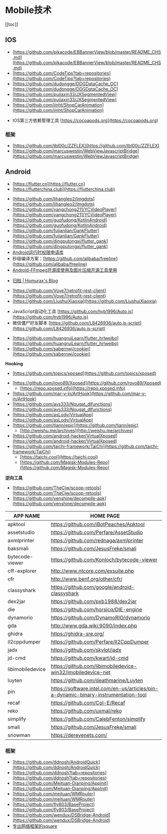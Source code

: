 # Mobile技术


[[toc]]




## IOS

* [https://github.com/pikacode/EBBannerView/blob/master/README_CHS.md](https://github.com/pikacode/EBBannerView/blob/master/README_CHS.md)
* [https://github.com/CodeTips?tab=repositories](https://github.com/CodeTips?tab=repositories)
* [https://github.com/dudongge/DDGDataCache_OC](https://github.com/dudongge/DDGDataCache_OC)
* [https://github.com/pujiaxin33/JXSegmentedView](https://github.com/pujiaxin33/JXSegmentedView)
* [https://github.com/jinht/ShopCarAnimation](https://github.com/jinht/ShopCarAnimation)

- IOS第三方依赖管理工具 [https://cocoapods.org](https://cocoapods.org)

### 框架

* [https://github.com/tbl00c/ZZFLEX](https://github.com/tbl00c/ZZFLEX)
* [https://github.com/marcuswestin/WebViewJavascriptBridge](https://github.com/marcuswestin/WebViewJavascriptBridge)




## Android

+ [https://flutter.cn](https://flutter.cn)
+ [https://flutterchina.club](https://flutterchina.club)


* [https://github.com/lihangleo2/Imgdots](https://github.com/lihangleo2/Imgdots)
* [https://github.com/yangchong211/YCVideoPlayer](https://github.com/yangchong211/YCVideoPlayer)
* [https://github.com/guofudong/KotlinAndroid](https://github.com/guofudong/KotlinAndroid)
* [https://github.com/fujianlian/GankFlutter](https://github.com/fujianlian/GankFlutter)
* [https://github.com/dingputongxi/flutter_gank](https://github.com/dingputongxi/flutter_gank)
* [Android运行时权限申请库](https://github.com/ysbing/YPermission)
* 秒级编译方案：[https://github.com/alibaba/freeline](https://github.com/alibaba/freeline)
* [Android-FFmpeg开源库使用及图片压缩开源工具使用](https://www.jianshu.com/p/e960854d3705)

+ [归档 | Homurax's Blog](https://blog.homurax.com/archives)

- [https://github.com/Vove7/retrofit-rest-client](https://github.com/Vove7/retrofit-rest-client)
- [https://github.com/LiushuiXiaoxia](https://github.com/LiushuiXiaoxia)

* JavaScript自动化工具 [https://github.com/hyb1996/Auto.js](https://github.com/hyb1996/Auto.js)
* 微信僵尸好友脚本 [https://github.com/L8426936/auto.js-script](https://github.com/L8426936/auto.js-script)


- [https://github.com/huangruiLearn/flutter_hrlweibo](https://github.com/huangruiLearn/flutter_hrlweibo)
- [https://github.com/sabernwj/cookiej](https://github.com/sabernwj/cookiej)


**Hooking**

+ [https://github.com/topics/xposed](https://github.com/topics/xposed)

* [https://github.com/rovo89/Xposed](https://github.com/rovo89/Xposed)
    * [https://repo.xposed.info](https://repo.xposed.info)
* [https://github.com/mar-v-in/ArtHook](https://github.com/mar-v-in/ArtHook)
* [https://github.com/avs333/Nougat_dlfunctions](https://github.com/avs333/Nougat_dlfunctions)
* [https://github.com/asLody/VirtualApp](https://github.com/asLody/VirtualApp)
* [https://github.com/tiann/epic](https://github.com/tiann/epic)
    * [http://weishu.me/archives](http://weishu.me/archives)
* [https://github.com/android-hacker/VirtualXposed](https://github.com/android-hacker/VirtualXposed)
* [https://github.com/taichi-framework/TaiChi](https://github.com/taichi-framework/TaiChi)
    * [https://taichi.cool](https://taichi.cool)
    * [https://github.com/Magisk-Modules-Repo](https://github.com/Magisk-Modules-Repo)




**逆向工具**

* [https://github.com/TheCjw/scoop-retools](https://github.com/TheCjw/scoop-retools)
* [https://github.com/venshine/decompile-apk](https://github.com/venshine/decompile-apk)

| APP NAME         	| HOME PAGE                                                                           	|
|------------------	|-------------------------------------------------------------------------------------	|
| apktool          	| https://github.com/iBotPeaches/Apktool                                              	|
| assetstudio      	| https://github.com/Perfare/AssetStudio                                              	|
| axmlprinter      	| https://github.com/rednaga/axmlprinter                                              	|
| baksmali         	| https://github.com/JesusFreke/smali                                                 	|
| bytecode-viewer  	| https://github.com/Konloch/bytecode-viewer                                          	|
| cff-explorer     	| http://www.ntcore.com/exsuite.php                                                   	|
| cfr              	| http://www.benf.org/other/cfr/                                                      	|
| classyshark      	| https://github.com/google/android-classyshark                                       	|
| dex2jar          	| https://github.com/pxb1988/dex2jar                                                  	|
| die              	| https://github.com/horsicq/DIE-engine                                               	|
| dynamorio        	| https://github.com/DynamoRIO/dynamorio                                              	|
| gda              	| http://www.gda.wiki:9090/index.php                                                  	|
| ghidra           	| https://ghidra-sre.org/                                                             	|
| il2cppdumper     	| https://github.com/Perfare/Il2CppDumper                                             	|
| jadx             	| https://github.com/skylot/jadx                                                      	|
| jd-cmd           	| https://github.com/kwart/jd-cmd                                                     	|
| libimobiledevice 	| https://github.com/libimobiledevice-win32/imobiledevice-net                         	|
| luyten           	| https://github.com/deathmarine/Luyten                                               	|
| pin              	| https://software.intel.com/en-us/articles/pin-a-dynamic-binary-instrumentation-tool 	|
| recaf            	| https://github.com/Col-E/Recaf                                                      	|
| reko             	| https://github.com/uxmal/reko                                                       	|
| simplify         	| https://github.com/CalebFenton/simplify                                             	|
| smali            	| https://github.com/JesusFreke/smali                                                 	|
| snowman          	| https://derevenets.com/                                                             	|




### 框架

* [https://github.com/ddnosh/AndroidQuick](https://github.com/ddnosh/AndroidQuick)
* [https://github.com/ddnosh?tab=repositories](https://github.com/ddnosh?tab=repositories)
* [https://github.com/Meituan-Dianping/AppInit](https://github.com/Meituan-Dianping/AppInit)
* [https://github.com/meituan/WMRouter](https://github.com/meituan/WMRouter)
* [https://github.com/fly803/BaseProject](https://github.com/fly803/BaseProject)
* [https://github.com/wendux/DSBridge-Android](https://github.com/wendux/DSBridge-Android)
* [专出网络框架的square](https://github.com/square)





